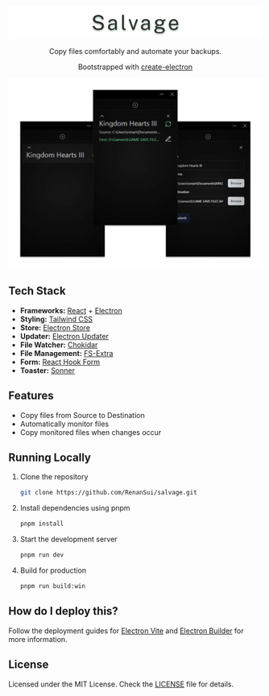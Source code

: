 <div align="center">
  <img alt="Salvage Title" src=".github/images/salvage-title.png" width="800px">
</div>

<p align="center">Copy files comfortably and automate your backups.</p>
<p align="center">Bootstrapped with <a href="https://github.com/alex8088/quick-start/tree/master/packages/create-electron" target="_blank">create-electron</a> </p>

[![Salvage](.github/images/salvage-screens.png)](https://github.com/RenanSui/salvage)

## Tech Stack

- **Frameworks:** [React](https://react.dev) + [Electron](https://www.electronjs.org/pt/)
- **Styling:** [Tailwind CSS](https://tailwindcss.com)
- **Store:** [Electron Store](https://github.com/sindresorhus/electron-store)
- **Updater:** [Electron Updater](https://www.npmjs.com/package/electron-updater)
- **File Watcher:** [Chokidar](https://github.com/paulmillr/chokidar)
- **File Management:** [FS-Extra](https://github.com/jprichardson/node-fs-extra)
- **Form:** [React Hook Form](https://react-hook-form.com)
- **Toaster:** [Sonner](https://sonner.emilkowal.ski)

## Features

- Copy files from Source to Destination
- Automatically monitor files
- Copy monitored files when changes occur

## Running Locally

1. Clone the repository

   ```bash
   git clone https://github.com/RenanSui/salvage.git
   ```

2. Install dependencies using pnpm

   ```bash
   pnpm install
   ```

3. Start the development server

   ```bash
   pnpm run dev
   ```
4. Build for production
 
   ```bash
   pnpm run build:win
   ```

## How do I deploy this?

Follow the deployment guides for [Electron Vite](https://electron-vite.org/guide/distribution) and [Electron Builder](https://www.electron.build) for more information.

## License

Licensed under the MIT License. Check the [LICENSE](./LICENSE) file for details.
